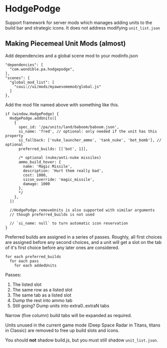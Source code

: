 # HodgePodge

Support framework for server mods which manages adding units to the build bar and strategic icons. It does not address modifying `unit_list.json`

## Making Piecemeal Unit Mods (almost)

Add dependencies and a global scene mod to your modinfo.json

    "dependencies": [
      "com.wondible.pa.hodgepodge",
    ],
    "scenes": {
      "global_mod_list": [
        "coui://ui/mods/myawesomemod/global.js"
      ]
    },

Add the mod file named above with something like this.

    if (window.HodgePodge) {
      HodgePodge.addUnits([
        {
          spec_id: '/pa/units/land/baboom/baboom.json',
          si_name: 'fred', // optional: only needed if the unit has this property
          si_fallback: ['nuke_launcher_ammo', 'tank_nuke', 'bot_bomb'], // optional
          preferred_builds: [['bot', 1]],

          /* optional (nuke/anti-nuke missiles)
          ammo_build_hover: {
            name: 'Magic Missile',
            description: 'Hurt them really bad',
            cost: 1000,
            sicon_override: 'magic_missile',
            damage: 1000
          },
          */
        },
      ])

      //HodgePodge.removeUnits is also supported with similar arguments
      // though preferred_builds is not used

      // `si_name: null` to turn automatic icon reservation
    }

Preferred builds are assigned in a series of passes. Roughly, all first choices are assigned before any second choices, and a unit will get a slot on the tab of it's first choice before any later ones are considered.

    for each preferred_builds
      for each pass
        for each addedUnits

Passes: 

1. The listed slot
2. The same row as a listed slot
3. The same tab as a listed slot
4. Dump the rest into ammo tab
5. Still going? Dump units into extra0..extraN tabs

Narrow (five column) build tabs will be expanded as required.

Units unused in the current game mode (Deep Space Radar in Titans, titans in Classic) are removed to free up build slots and icons.

You should **not** shadow build.js, but you must still shadow `unit_list.json`.

